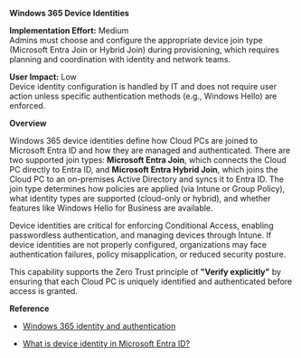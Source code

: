 **Windows 365 Device Identities**

**Implementation Effort:** Medium\
Admins must choose and configure the appropriate device join type
(Microsoft Entra Join or Hybrid Join) during provisioning, which
requires planning and coordination with identity and network teams.

**User Impact:** Low\
Device identity configuration is handled by IT and does not require user
action unless specific authentication methods (e.g., Windows Hello) are
enforced.

**Overview**

Windows 365 device identities define how Cloud PCs are joined to
Microsoft Entra ID and how they are managed and authenticated. There are
two supported join types: **Microsoft Entra Join**, which connects the
Cloud PC directly to Entra ID, and **Microsoft Entra Hybrid Join**,
which joins the Cloud PC to an on-premises Active Directory and syncs it
to Entra ID. The join type determines how policies are applied (via
Intune or Group Policy), what identity types are supported (cloud-only
or hybrid), and whether features like Windows Hello for Business are
available.

Device identities are critical for enforcing Conditional Access,
enabling passwordless authentication, and managing devices through
Intune. If device identities are not properly configured, organizations
may face authentication failures, policy misapplication, or reduced
security posture.

This capability supports the Zero Trust principle of **\"Verify
explicitly\"** by ensuring that each Cloud PC is uniquely identified and
authenticated before access is granted.

**Reference**

- [Windows 365 identity and
  authentication](https://learn.microsoft.com/en-us/windows-365/enterprise/identity-authentication)

- [What is device identity in Microsoft Entra
  ID?](https://learn.microsoft.com/en-us/entra/identity/devices/overview)
